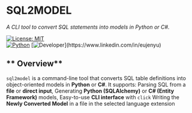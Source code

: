 # **SQL2MODEL**

_A CLI tool to convert SQL statements into models in Python or C#._

[![License: MIT](https://img.shields.io/badge/License-MIT-blue.svg)](LICENSE)  
[![Python](https://img.shields.io/badge/python-3.12+-blue.svg)](https://www.python.org/)
[![Developer]([https://img.shields.io/badge/python-3.12+-blue.svg](https://img.shields.io/badge/LinkedIn-0077B5?style=for-the-badge&logo=linkedin&logoColor=white))](https://www.linkedin.com/in/eujenyu)

<!-- [![Build](https://github.com/Ujenyhu/sql2model/actions/workflows/build.yml/badge.svg)](https://github.com/Ujenyhu/sql2model/actions) -->

## ** Overview**

`sql2model` is a command-line tool that converts SQL table definitions into object-oriented models in **Python** or **C#**.
It supports:
Parsing SQL from a **file** or **direct input**,
Generating **Python (SQLAlchemy)** or **C# (Entity Framework)** models,
Easy-to-use **CLI interface** with `click`
Writing the **Newly Converted Model** in a file in the selected language extension 
